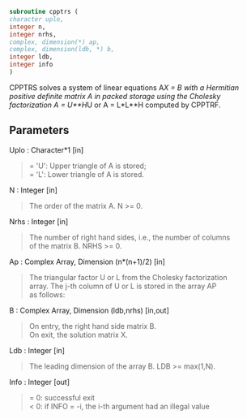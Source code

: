 ```fortran  
subroutine cpptrs (  
character uplo,  
integer n,  
integer nrhs,  
complex, dimension(*) ap,  
complex, dimension(ldb, *) b,  
integer ldb,  
integer info  
)  
```  
  
CPPTRS solves a system of linear equations A*X = B with a Hermitian  
positive definite matrix A in packed storage using the Cholesky  
factorization A = U**H*U or A = L*L**H computed by CPPTRF.  
  
## Parameters  
Uplo : Character*1 [in]  
> = 'U':  Upper triangle of A is stored;  
> = 'L':  Lower triangle of A is stored.  
  
N : Integer [in]  
> The order of the matrix A.  N >= 0.  
  
Nrhs : Integer [in]  
> The number of right hand sides, i.e., the number of columns  
> of the matrix B.  NRHS >= 0.  
  
Ap : Complex Array, Dimension (n*(n+1)/2) [in]  
> The triangular factor U or L from the Cholesky factorization  
> array.  The j-th column of U or L is stored in the array AP  
> as follows:  
  
B : Complex Array, Dimension (ldb,nrhs) [in,out]  
> On entry, the right hand side matrix B.  
> On exit, the solution matrix X.  
  
Ldb : Integer [in]  
> The leading dimension of the array B.  LDB >= max(1,N).  
  
Info : Integer [out]  
> = 0:  successful exit  
> < 0:  if INFO = -i, the i-th argument had an illegal value  
  
